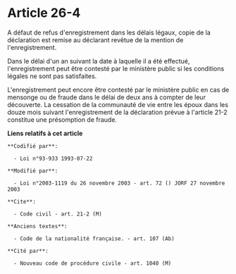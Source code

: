 # Article 26-4

A défaut de refus d'enregistrement dans les délais légaux, copie de la déclaration est remise au déclarant revêtue de la
mention de l'enregistrement.

Dans le délai d'un an suivant la date à laquelle il a été effectué, l'enregistrement peut être contesté par le ministère
public si les conditions légales ne sont pas satisfaites.

L'enregistrement peut encore être contesté par le ministère public en cas de mensonge ou de fraude dans le délai de deux ans
à compter de leur découverte. La cessation de la communauté de vie entre les époux dans les douze mois suivant
l'enregistrement de la déclaration prévue à l'article 21-2 constitue une présomption de fraude.

**Liens relatifs à cet article**

	**Codifié par**:

	  - Loi n°93-933 1993-07-22

	**Modifié par**:

	  - Loi n°2003-1119 du 26 novembre 2003 - art. 72 () JORF 27 novembre 2003

	**Cite**:

	  - Code civil - art. 21-2 (M)

	**Anciens textes**:

	  - Code de la nationalité française. - art. 107 (Ab)

	**Cité par**:

	  - Nouveau code de procédure civile - art. 1040 (M)
